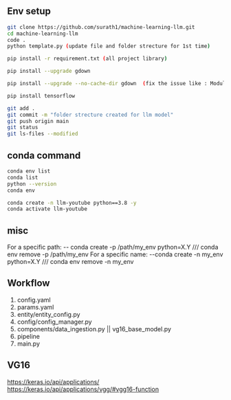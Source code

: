 
## Env setup 

```bash
git clone https://github.com/surath1/machine-learning-llm.git
cd machine-learning-llm
code .
python template.py (update file and folder strecture for 1st time)

pip install -r requirement.txt (all project library)

pip install --upgrade gdown

pip install --upgrade --no-cache-dir gdown  (fix the issue like : ModuleNotFoundError: No module named 'gdown' )

pip install tensorflow

git add .
git commit -m "folder strecture created for llm model"
git push origin main
git status
git ls-files --modified
```

## conda command

```bash
conda env list
conda list
python --version
conda env

conda create -n llm-youtube python==3.8 -y
conda activate llm-youtube
```

## misc

For a specific path: 
    -- conda create -p /path/my_env python=X.Y  /// conda env remove -p /path/my_env
For a specific name: 
    --conda create -n my_env python=X.Y /// conda env remove -n my_env


## Workflow

1. config.yaml
2. params.yaml
3. entity/entity_config.py
4. config/config_manager.py
5. components/data_ingestion.py || vg16_base_model.py 
6. pipeline
7. main.py

## VG16

https://keras.io/api/applications/
https://keras.io/api/applications/vgg/#vgg16-function

